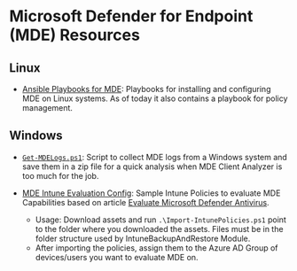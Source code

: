 # Microsoft Defender for Endpoint (MDE) Resources

## Linux

- [Ansible Playbooks for MDE](https://github.com/davi-cruz/Security/tree/main/MDE/Linux/AnsiblePlaybooks): Playbooks for installing and configuring MDE on Linux systems. As of today it also contains a playbook for policy management.

## Windows

- [`Get-MDELogs.ps1`](https://github.com/davi-cruz/Security/tree/main/MDE/Windows/Get-MDELogs.ps1): Script to collect MDE logs from a Windows system and save them in a zip file for a quick analysis when MDE Client Analyzer is too much for the job.

- [MDE Intune Evaluation Config](https://github.com/davi-cruz/Security/tree/main/MDE/Windows/IntuneEvaluationConfig): Sample Intune Policies to evaluate MDE Capabilities based on article [Evaluate Microsoft Defender Antivirus](https://learn.microsoft.com/en-us/microsoft-365/security/defender-endpoint/evaluate-microsoft-defender-antivirus?view=o365-worldwide).
  - Usage: Download assets and run `.\Import-IntunePolicies.ps1` point to the folder where you downloaded the assets. Files must be in the folder structure used by IntuneBackupAndRestore Module.
  - After importing the policies, assign them to the Azure AD Group of devices/users you want to evaluate MDE on.
